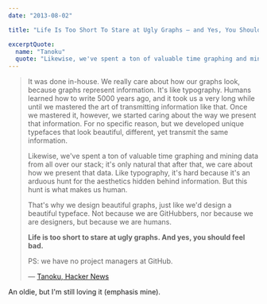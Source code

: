 ```yaml
---
date: "2013-08-02"

title: "Life Is Too Short To Stare at Ugly Graphs — and Yes, You Should Feel Bad"

excerptQuote:
  name: "Tanoku"
  quote: "Likewise, we've spent a ton of valuable time graphing and mining data from all over our stack; it's only natural that after that, we care about how we present that data. Like typography, it's hard because it's an arduous hunt for the aesthetics hidden behind information."
---
```


> It was done in-house. We really care about how our graphs look, because graphs represent information. It's like typography. Humans learned how to write 5000 years ago, and it took us a very long while until we mastered the art of transmitting information like that. Once we mastered it, however, we started caring about the way we present that information. For no specific reason, but we developed unique typefaces that look beautiful, different, yet transmit the same information.
>
> Likewise, we've spent a ton of valuable time graphing and mining data from all over our stack; it's only natural that after that, we care about how we present that data. Like typography, it's hard because it's an arduous hunt for the aesthetics hidden behind information. But this hunt is what makes us human.
>
> That's why we design beautiful graphs, just like we'd design a beautiful typeface. Not because we are GitHubbers, nor because we are designers, but because we are humans.
>
> **Life is too short to stare at ugly graphs. And yes, you should feel bad.**
>
> PS: we have no project managers at GitHub.
>
> — [Tanoku, Hacker News](https://news.ycombinator.com/item?id=4480876)

An oldie, but I'm still loving it (emphasis mine).

